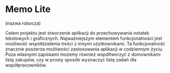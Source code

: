 # Memo Lite
(nazwa robocza)

Celem projektu jest stworzenie aplikacji do przechowywania notatek tekstowych i graficznych. Najważniejszym elementem funkcjonalności jest możliwość współdzielenia treści z innymi użytkownikami. Ta funkcjonalność znacznie poszerza możliwości zastosowania aplikacji w codziennym życiu. Poza własnymi zapiskami możemy również współtworzyć z domownikami listę zakupów, czy w prosty sposób wyznaczyć listę zadań dla współpracowników.


